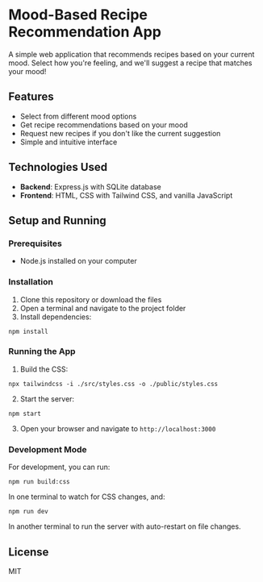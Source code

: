 # Mood-Based Recipe Recommendation App

A simple web application that recommends recipes based on your current mood. Select how you're feeling, and we'll suggest a recipe that matches your mood!

## Features

- Select from different mood options
- Get recipe recommendations based on your mood
- Request new recipes if you don't like the current suggestion
- Simple and intuitive interface

## Technologies Used

- **Backend**: Express.js with SQLite database
- **Frontend**: HTML, CSS with Tailwind CSS, and vanilla JavaScript

## Setup and Running

### Prerequisites

- Node.js installed on your computer

### Installation

1. Clone this repository or download the files
2. Open a terminal and navigate to the project folder
3. Install dependencies:

```
npm install
```

### Running the App

1. Build the CSS:

```
npx tailwindcss -i ./src/styles.css -o ./public/styles.css
```

2. Start the server:

```
npm start
```

3. Open your browser and navigate to `http://localhost:3000`

### Development Mode

For development, you can run:

```
npm run build:css
```

In one terminal to watch for CSS changes, and:

```
npm run dev
```

In another terminal to run the server with auto-restart on file changes.

## License

MIT 